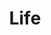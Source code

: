 ---
layout: list
title:  Life
slug:   life
code: nw909552
person: "Nigel Walsham"
description: >
  The big picture.
---